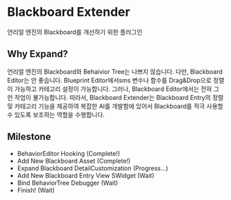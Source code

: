 # Blackboard Extender
언리얼 엔진의 Blackboard를 개선하기 위한 플러그인

## Why Expand?
언리얼 엔진의 Blackboard와 Behaivior Tree는 나쁘지 않습니다. 다만, Blackboard Editor는 안 좋습니다.
Blueprint Editor에서sms 변수나 함수를 Drag&Drop으로 정렬이 가능하고 카테고리 설정이 가능합니다.
그러나, Blackboard Editor에서는 전혀 그런 작업이 불가능합니다.
따라서, Blackboard Extender는 Blackboard Entry의 정렬 및 카테고리 기능을 제공하여
복잡한 AI를 개발함에 있어서 Blackboard를 적극 사용할 수 있도록 보조하는 역할을 수행합니다.

## Milestone
- BehaviorEditor Hooking (Complete!)
- Add New Blackboard Asset (Complete!)
- Expand Blackboard DetailCustomization (Progress...)
- Add New Blackboard Entry View SWidget (Wait)
- Bind BehaviorTree Debugger (Wait)
- Finish! (Wait)

